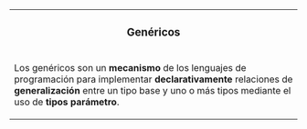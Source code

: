 <table id="card">
    <tr>
        <td align="center">
            <h3>Genéricos</h3>
        </td>
    </tr>
    <tr>
        <td>
            <p>Los genéricos son un <b>mecanismo</b> de los lenguajes de programación para implementar <b>declarativamente</b> relaciones de <b>generalización</b> entre un tipo base y uno o más tipos mediante el uso de <b>tipos parámetro</b>.</p>
        </td>
    </tr>
</table>

